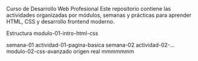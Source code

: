 Curso de Desarrollo Web Profesional
Este repositorio contiene las actividades organizadas por módulos, semanas y prácticas para aprender HTML, CSS y desarrollo frontend moderno.

Estructura
modulo-01-intro-html-css

semana-01
actividad-01-pagina-basica
semana-02
actividad-02-...
modulo-02-css-avanzado
origen real 
mmmmmmm